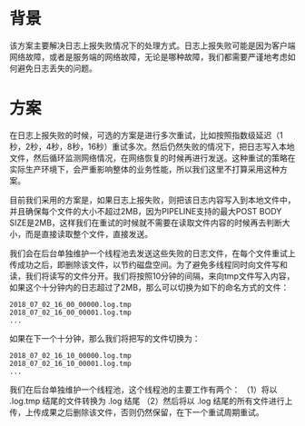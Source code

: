 # 背景

该方案主要解决日志上报失败情况下的处理方式。日志上报失败可能是因为客户端网络故障，或者是服务端的网络故障，无论是哪种故障，我们都需要严谨地考虑如何避免日志丢失的问题。

# 方案

在日志上报失败的时候，可选的方案是进行多次重试，比如按照指数级延迟（1秒，2秒，4秒，8秒，16秒）重试多次。然后仍然失败的情况下，把日志写入本地文件，然后循环监测网络情况，在网络恢复的时候再进行发送。这种重试的策略在实际生产环境下，会严重影响整体的业务性能，所以我们这里不打算采用这种方案。

目前我们采用的方案是，如果日志上报失败，则把该日志内容写入到本地文件中，并且确保每个文件的大小不超过2MB，因为PIPELINE支持的最大POST BODY SIZE是2MB，这样我们在重试的时候就不需要在读取文件内容的时候再去判断大小，而是直接读取整个文件，直接发送。

我们会在后台单独维护一个线程池去发送这些失败的日志文件，在每个文件重试上传成功之后，即删除该文件，以节约磁盘空间。为了避免多线程同时向文件写和读，我们将读写的文件分开。我们将按照10分钟的间隔，来向tmp文件写入内容，如果这个十分钟内的日志超过了2MB，那么可以切换为如下的命名方式的文件：

```
2018_07_02_16_00_00000.log.tmp
2018_07_02_16_00_00001.log.tmp
...
```

如果在下一个十分钟，那么我们将把写的文件切换为：

```
2018_07_02_16_10_00000.log.tmp
2018_07_02_16_10_00001.log.tmp
...
```

我们在后台单独维护一个线程池，这个线程池的主要工作有两个：
（1）将以 .log.tmp 结尾的文件转换为 .log 结尾
（2）然后将以 .log 结尾的所有文件进行上传，上传成果之后删除该文件，否则仍然保留，在下一个重试周期重试。